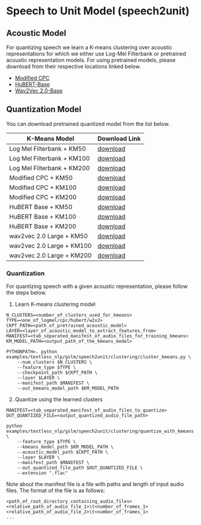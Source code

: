 # Speech to Unit Model (speech2unit)

## Acoustic Model
For quantizing speech we learn a K-means clustering over acoustic representations for which we either use Log-Mel Filterbank or pretrained acoustic representation models. For using pretrained models, please download from their respective locations linked below.
* [Modified CPC](https://dl.fbaipublicfiles.com/textless_nlp/gslm/cpc/cpc_big_ll6kh_top_ctc.pt)
* [HuBERT-Base](https://dl.fbaipublicfiles.com/hubert/hubert_base_ls960.pt)
* [Wav2Vec 2.0-Base](https://dl.fbaipublicfiles.com/fairseq/wav2vec/wav2vec_vox_new.pt)

## Quantization Model
You can download pretrained quantized model from the list below.

K-Means Model | Download Link
|-|-
Log Mel Filterbank + KM50 | [download](https://dl.fbaipublicfiles.com/textless_nlp/gslm/logmel/km50/km.bin)
Log Mel Filterbank + KM100 | [download](https://dl.fbaipublicfiles.com/textless_nlp/gslm/logmel/km100/km.bin)
Log Mel Filterbank + KM200 | [download](https://dl.fbaipublicfiles.com/textless_nlp/gslm/logmel/km200/km.bin)
Modified CPC + KM50 | [download](https://dl.fbaipublicfiles.com/textless_nlp/gslm/cpc/km50/km.bin)
Modified CPC + KM100 | [download](https://dl.fbaipublicfiles.com/textless_nlp/gslm/cpc/km100/km.bin)
Modified CPC + KM200 | [download](https://dl.fbaipublicfiles.com/textless_nlp/gslm/cpc/km200/km.bin)
HuBERT Base + KM50 | [download](https://dl.fbaipublicfiles.com/textless_nlp/gslm/hubert/km50/km.bin)
HuBERT Base + KM100 | [download](https://dl.fbaipublicfiles.com/textless_nlp/gslm/hubert/km100/km.bin)
HuBERT Base + KM200 | [download](https://dl.fbaipublicfiles.com/textless_nlp/gslm/hubert/km200/km.bin)
wav2vec 2.0 Large + KM50 | [download](https://dl.fbaipublicfiles.com/textless_nlp/gslm/w2v2/km50/km.bin)
wav2vec 2.0 Large + KM100 | [download](https://dl.fbaipublicfiles.com/textless_nlp/gslm/w2v2/km100/km.bin)
wav2vec 2.0 Large + KM200 | [download](https://dl.fbaipublicfiles.com/textless_nlp/gslm/w2v2/km200/km.bin)

### Quantization
For quantizing speech with a given acoustic representation, please follow the steps below.
1. Learn K-means clustering model
```
N_CLUSTERS=<number_of_clusters_used_for_kmeans>
TYPE=<one_of_logmel/cpc/hubert/w2v2>
CKPT_PATH=<path_of_pretrained_acoustic_model>
LAYER=<layer_of_acoustic_model_to_extract_features_from>
MANIFEST=<tab_separated_manifest_of_audio_files_for_training_kmeans>
KM_MODEL_PATH=<output_path_of_the_kmeans_model>

PYTHONPATH=. python examples/textless_nlp/gslm/speech2unit/clustering/cluster_kmeans.py \
    --num_clusters $N_CLUSTERS \
    --feature_type $TYPE \
    --checkpoint_path $CKPT_PATH \
    --layer $LAYER \
    --manifest_path $MANIFEST \
    --out_kmeans_model_path $KM_MODEL_PATH
```
2. Quantize using the learned clusters
```
MANIFEST=<tab_separated_manifest_of_audio_files_to_quantize>
OUT_QUANTIZED_FILE=<output_quantized_audio_file_path>

python examples/textless_nlp/gslm/speech2unit/clustering/quantize_with_kmeans.py \
    --feature_type $TYPE \
    --kmeans_model_path $KM_MODEL_PATH \
    --acoustic_model_path $CKPT_PATH \
    --layer $LAYER \
    --manifest_path $MANIFEST \
    --out_quantized_file_path $OUT_QUANTIZED_FILE \
    --extension ".flac"
```

Note about the manifest file is a file with paths and length of input audio files. The format of the file is as follows:
```
<path_of_root_directory_containing_audio_files>
<relative_path_of_audio_file_1>\t<number_of_frames_1>
<relative_path_of_audio_file_2>\t<number_of_frames_1>
...
```

